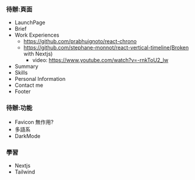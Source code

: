 ### 待辦:頁面
- LaunchPage
- Brief
- Work Experiences
    - https://github.com/prabhuignoto/react-chrono
    - https://github.com/stephane-monnot/react-vertical-timeline(Broken with Nextjs)
        - video: https://www.youtube.com/watch?v=-rnkToU2_lw
- Summary
- Skills
- Personal Information
- Contact me
- Footer

### 待辦:功能
- Favicon 無作用?
- 多語系
- DarkMode

### 學習
- Nextjs
- Tailwind